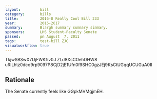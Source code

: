 ```yaml
---
layout:         bill
category:       bills
title:          2016-8 Really Cool Bill 233
year:           2016-2017
summary:        Blargh summary summary simmary.
sponsors:       LHS Student-Faculty Senate
passed:         pn August  7, 2011
tags:           test-bill ZJG
visualworkflow: true
---
```



TkjwSBSwX7UjFWK1iv0J ZLd8XsCOehDHW8 uRlLhtz0dco9rp9097P8CjD2jE1Ufn0f9SHC0gzJEj9KsCtUGqqUCUGuA0Il 




Rationale
---------
The Senate currently feels like GGpkMVMgjmEH.
